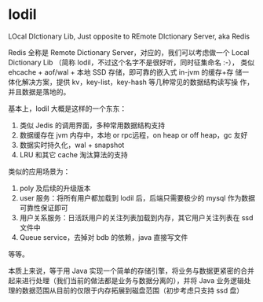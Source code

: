 lodil
=====

LOcal DIctionary Lib, Just opposite to REmote DIctionary Server, aka Redis

Redis 全称是 Remote Dictionary Server，对应的，我们可以考虑做一个 Local
Dictionary Lib （简称 lodil，不过这个名字不是很好听，同时征集命名 :-），
类似 ehcache + aof/wal + 本地 SSD 存储，即可靠的嵌入式 in-jvm 的缓存+存
储一体化解决方案，提供 kv，key-list，key-hash 等几种常见的数据结构读写操
作，并且数据是落地的。

基本上，lodil 大概是这样的一个东东：

1. 类似 Jedis 的调用界面，多种常用数据结构支持
2. 数据缓存在 jvm 内存中，本地 or rpc远程，on heap or off heap，gc 友好
3. 数据实时持久化，wal + snapshot
4. LRU 和其它 cache 淘汰算法的支持

类似的应用场景为：

1. poly 及后续的升级版本
2. user 服务：将所有用户都加载到 lodil 后，后端只需要极少的 mysql 作为数据可靠性保证即可
3. 用户关系服务：日活跃用户的关注列表加载到内存，其它用户关注列表在 ssd 文件中
4. Queue service，去掉对 bdb 的依赖，java 直接写文件

等等。

本质上来说，等于用 Java 实现一个简单的存储引擎，将业务与数据更紧密的合并
起来进行处理（我们当前的做法都是业务与数据分离的），并将 Java 业务逻辑处
理的数据范围从目前的仅限于内存拓展到磁盘范围（初步考虑只支持 ssd 盘）
